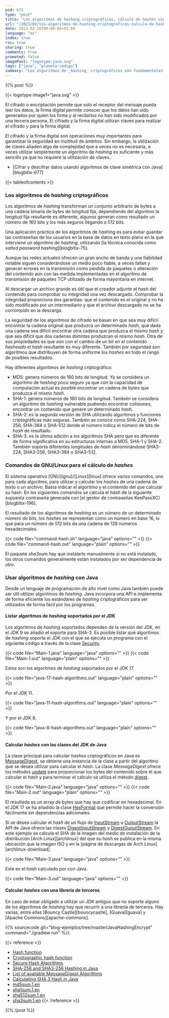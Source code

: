 ```yaml
---
pid: 675
type: "post"
title: "Los algoritmos de hashing criptográficos, cálculo de hashes con comandos de GNU/Linux y Java"
url: "/2023/02/los-algoritmos-de-hashing-criptograficos-calculo-de-hashes-con-comandos-de-gnu-linux-y-java/"
date: 2023-02-16T00:00:00+02:00
language: "es"
index: true
rss: true
sharing: true
comments: true
promoted: false
imagePost: "logotype:java.svg"
tags: ["java", "planeta-codigo"]
summary: "Los algoritmos de _hashing_ criptográficos son fundamentales en la firma digital y criptografía, pero también tienen su utilidad por sí mismos para la comprobación de la integridad. Se basan en un algoritmo y funciones matemáticas que transforman un conjunto de bytes en un número binario de longitud fija que constituye el _hash_ digital del contenido. Hay varios algoritmos de _hashing_ criptográficos y en GNU/Linux varios comandos que permiten calcular y comprobar el _hash_ de un archivo. En los lenguajes de programación como en el caso de Java se ofrecen clases y métodos para la generación y cálculo de _hashes_ en los algoritmos soportados."
---
```


{{% post %}}

{{< logotype image1="java.svg" >}}

El cifrado o encriptación permite que solo el receptor del mensaje pueda leer los datos, la firma digital permite conocer que los datos han sido generados por quien los firma y al recibirlos no han sido modificados por una tercera persona. El cifrado y la firma digital utilizan claves para realizar el cifrado y para la firma digital.

El cifrado y la firma digital son operaciones muy importantes para garantizar la seguridad en multitud de ámbitos. Sin embargo, la utilización de claves añaden algo de complejidad que a veces no es necesaria, a veces utilizar simplemente un algoritmo de _hashing_ es suficiente y más sencillo ya que no requiere la utilización de claves.

* [Cifrar y descifrar datos usando algoritmos de clave simétrica con Java][blogbitix-677]

{{< tableofcontents >}}

### Los algoritmos de _hashing_ criptográficos

Los algoritmos de _hashing_ transforman un conjunto arbitrario de bytes a una cadena binaria de bytes de longitud fija, dependiendo del algoritmo la longitud fija resultante es diferente, algunos generan como resultado un número de 160 bits y los más seguros llegando a 512 bits.

Una aplicación práctica de los algoritmos de _hashing_ es para evitar guardar las contraseñas de los usuarios en la base de datos en texto plano en la que interviene un algoritmo de _hashing_, utilizando [la técnica conocida como _salted password hashing_][blogbitix-75].

Aunque las redes actuales ofrecen un gran ancho de banda y una fiabilidad notable siguen considerándose un medio poco fiable, a veces fallan y generan errores en la transmisión como pérdida de paquetes o alteración del contenido aún con las medida implementadas en el algoritmo de transmisión de paquetes TCP utilizado de forma mayoritaria en internet.

Al descargar un archivo grande es útil que el creador adjunte el _hash_ del contenido para comprobar su integridad una vez descargado. Comprobar la integridad proporciona dos garantías: que el contenido es el original y no ha sido modificado por un intermediario y que el archivo descargado no se ha corrompido en la descarga.

La seguridad de los algoritmos de cifrado se basan en que sea muy difícil encontrar la cadena original que produzca un determinado _hash_, que dada una cadena sea difícil encontrar otra cadena que produzca el mismo _hash_ y que sea difícil que dos cadenas distintas produzcan el mismo _hash_. Otra de sus propiedades es que aún con el cambio de un bit en el contenido _hasheado_ el _hash_ resultante es muy diferente. También por seguridad son algoritmos que distribuyen de forma uniforme los _hashes_ en todo el rango de posibles resultados.

Hay diferentes algoritmos de _hashing_ criptográfico:

* MD5: genera números de 160 bits de longitud. Ya se considera un algoritmo de _hashing_ poco seguro ya que con la capacidad de computación actual es posible encontrar un cadena de bytes que produzca el mismo _hash_.
* SHA-1: genera números de 160 bits de longitud. También se considera un algoritmo de _hashing_ vulnerable pudiendo encontrar colisiones, encontrar un contenido que genere un determinado _hash_.
* SHA-2: es la segunda versión de SHA utilizando algoritmos y funciones criptográficas más seguras. También se conoce como SHA-224, SHA-256, SHA-384 o SHA-512 donde el número indica el número de bits de _hash_ de resultado.
* SHA-3: es la última adición a los algoritmos SHA pero que es diferente de forma significativa en su estructuras internas a MD5, SHA-1 y SHA-2. También soporta diferentes longitudes de _hash_ denominándose SHA3-224, SHA3-256, SHA3-384 o SHA3-512.

### Comandos de GNU/Linux para el cálculo de _hashes_

El sistema operativo [GNU][gnu]/[Linux][linux] ofrece varios comandos, uno para cada algoritmo, para utilizar y calcular los _hashes_ de una cadena de texto o un archivo. Basta indicar el algoritmo y el contenido del que calcular su hash. En los siguientes comandos se calcula el _hash_ de la siguiente supuesta contraseña generada con [el gestor de contraseñas KeePassXC][blogbitix-196].

El resultado de los algoritmos de _hashing_ es un número de un determinado número de bits, los _hashes_ se representan como un número en base 16, lo que para un número de 512 bits da una cadena de 128 números hexadecimales.

{{< code file="command-hash.sh" language="java" options="" >}}
{{< code file="command-hash.out" language="plain" options="" >}}

El paquete _sha3sum_ hay que instalarlo manualmente si no está instalado, los otros comandos generalmente están instalados por ser dependencia de otro.

### Usar algoritmos de _hashing_ con Java

Desde un lenguaje de programación de alto nivel como Java también puede ser útil utilizar algoritmos de _hashing_. Java incorpora una API e implementa de forma eficiente los estándares de _hashing_ criptográficos para ser utilizados de forma fácil por los programas.

#### Listar algoritmos de _hashing_ soportados por el JDK

Los algoritmos de _hashing_ soportados dependen de la versión del JDK, en el JDK 9 se añadió el soporte para SHA-3. Es posible listar qué algoritmos de _hashing_ soporta el JDK con el que se ejecuta un programa con el siguiente código a través de la clase [Security](javadoc17:java.base/java/security/Security.html).

{{< code file="Main-1.java" language="java" options="" >}}
{{< code file="Main-1.out" language="plain" options="" >}}

Estos son los algoritmos de _hashing_ soportados por el JDK 17.

{{< code file="java-17-hash-algorithms.out" language="plain" options="" >}}

Por el JDK 11.

{{< code file="java-11-hash-algorithms.out" language="plain" options="" >}}

Y por el JDK 8.

{{< code file="java-8-hash-algorithms.out" language="plain" options="" >}}

#### Calcular _hashes_ con las clases del JDK de Java

La clase principal para calcular _hashes_ criptográficos en Java es [MessageDigest](javadoc17:java.base/java/security/MessageDigest.html), se obtiene una instancia de la clase a partir del algoritmo que se desea utilizar para calcular el _hash_. La clase _MessageDigest_ ofrece los métodos [update](javadoc17:java.base/java/security/MessageDigest.html#update(byte)) para proporcionar los bytes del contenido sobre él que calcular el _hash_ y para terminar el cálculo se utiliza el método [digest](javadoc17:java.base/java/security/MessageDigest.html#digest()).

{{< code file="Main-2.java" language="java" options="" >}}
{{< code file="Main-2.out" language="plain" options="" >}}

El resultado es un array de bytes que hay que codificar en hexadecimal. En el JDK 17 se ha añadido la clase [HexFormat](javadoc17:java.base/java/util/HexFormat.html) que permite hacer la conversión fácilmente sin dependencias adicionales.

Si se desea calcular el _hash_ de un flujo de [InputStream](javadoc17:java.base/java/io/InputStream.html) u [OutputStream](javadoc17:java.base/java/io/OutputStream.html) la API de Java ofrece las clases [DigestInputStream](javadoc17:java.base/java/security/DigestInputStream.html) y [DigestOuputStream](javadoc17:java.base/java/security/DigestOutputStream.html). En este ejemplo se calcula el SHA de la imagen del medio de instalación de la distribución [Arch Linux][archlinux] del que su _hash_ se publica en la misma ubicación que la imagen ISO y en la [página de descargas de Arch Linux][archlinux-download].

{{< code file="Main-3.java" language="java" options="" >}}

Este es el _hash_ calculado por con Java.

{{< code file="Main-3.out" language="java" options="" >}}

#### Calcular _hashes_ con una librería de terceros

En caso de estar obligado a utilizar un JDK antiguo que no soporte alguno de los algoritmos de _hashing_ hay que recurrir a una librería de terceros. Hay varias, entre ellas [Bouncy Castle][bouncycastle], [Guava][guava] y [Apache Commons][apache-commons].

{{% sourcecode git="blog-ejemplos/tree/master/JavaHashingEncrypt" command="./gradlew run" %}}

{{< reference >}}
* [Hash function](https://en.wikipedia.org/wiki/Hash_function)
* [Cryptographic hash function](https://en.wikipedia.org/wiki/Cryptographic_hash_function)
* [Secure Hash Algorithms](https://en.wikipedia.org/wiki/Secure_Hash_Algorithms)
* [SHA-256 and SHA3-256 Hashing in Java](https://www.baeldung.com/sha-256-hashing-java)
* [List of available MessageDigest Algorithms](https://mkyong.com/java/java-list-of-available-messagedigest-algorithms/)
* [Calculating SHA 3 Hash in Java](https://stackoverflow.com/questions/30109958/calculating-sha-3-hash-in-java)
* [md5sum.1.en](https://man.archlinux.org/man/md5sum.1.en)
* [sha1sum.1.en](https://man.archlinux.org/man/sha1sum.1.en)
* [sha512sum.1.en](https://man.archlinux.org/man/sha512sum.1.en)
* [sha3sum.1.en](https://man.archlinux.org/man/sha3sum.1.en)
{{< /reference >}}

{{% /post %}}